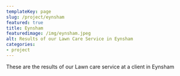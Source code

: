 ```yaml
---
templateKey: page
slug: /project/eynsham
featured: true
title: Eynsham
featuredimage: /img/eynsham.jpeg
alt: Results of our Lawn Care Service in Eynsham
categories:
- project
---
```

These are the results of our Lawn care service at a client in Eynsham


